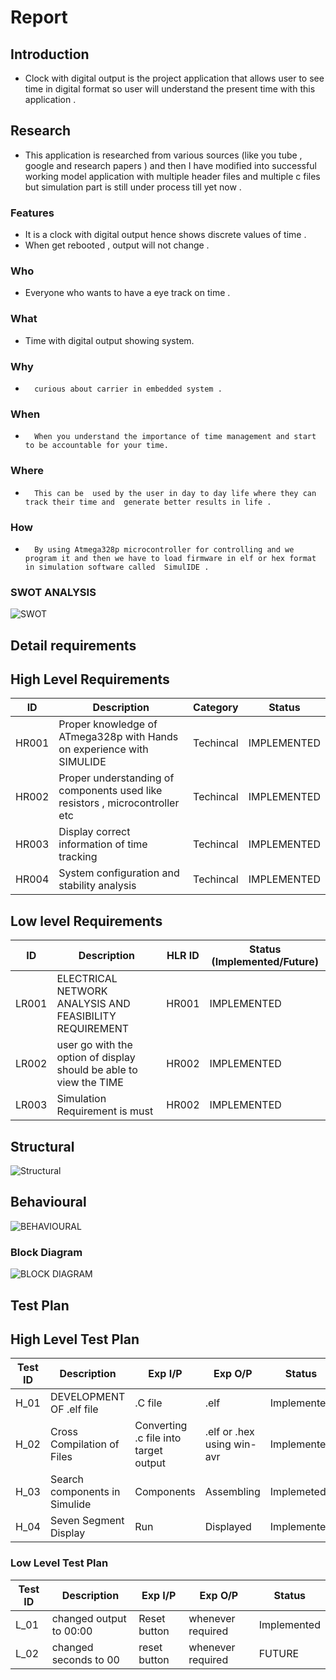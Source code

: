 # Report
## Introduction 
-   Clock with digital output is the project application that allows user to see time in digital format so user will understand the present time with this application .
## Research
-   This application is researched from various sources (like you tube , google and research papers ) and  then I have  modified into successful working model application with multiple header files and multiple c files  but simulation part is still under process till yet now .
### Features
-   It is a clock with digital output hence shows discrete values of time .
-   When get rebooted , output will not change .
### Who
-   Everyone who wants to have a eye track on time .
### What
-   Time with digital output showing system.
### Why
-       curious about carrier in embedded system . 
### When 
-       When you understand the importance of time management and start to be accountable for your time.
### Where
-       This can be  used by the user in day to day life where they can track their time and  generate better results in life .
### How
-       By using Atmega328p microcontroller for controlling and we program it and then we have to load firmware in elf or hex format in simulation software called  SimulIDE .
### SWOT ANALYSIS
![SWOT](https://user-images.githubusercontent.com/101577287/163710077-f63ac154-ca86-4134-9f5e-decfdda4df89.png)

## Detail requirements
## High Level Requirements
| ID | Description | Category | Status | 
| ----- | ----- | ------- | ---------|
| HR001 | Proper knowledge of ATmega328p with Hands on experience with SIMULIDE | Techincal | IMPLEMENTED | 
| HR002 | Proper understanding of components used like resistors , microcontroller etc | Techincal |  IMPLEMENTED  |
| HR003 | Display correct information of time tracking | Techincal |  IMPLEMENTED  |
| HR004 | System configuration and stability analysis | Techincal |  IMPLEMENTED  |
## Low level Requirements
 
| ID | Description | HLR ID | Status (Implemented/Future) |
| ------ | --------- | ------ | ----- |
| LR001 | ELECTRICAL NETWORK ANALYSIS AND FEASIBILITY REQUIREMENT | HR001 |  IMPLEMENTED  |
| LR002 | user go with the option of display should be able to view the TIME| HR002 |  IMPLEMENTED |
| LR003 | Simulation Requirement is must | HR002 | IMPLEMENTED |

## Structural
![Structural](https://user-images.githubusercontent.com/101577287/163916702-e1c77a2b-acfb-48c4-8a4c-8b853cedaa1a.png)
## Behavioural
![BEHAVIOURAL](https://user-images.githubusercontent.com/101577287/163919911-aeba1def-3fef-4937-a6fb-0123efd3cb61.png)
### Block Diagram
![BLOCK DIAGRAM](https://user-images.githubusercontent.com/101577287/163925570-708745b3-8502-44b1-96a4-663a76f90b3c.png)

## Test Plan
## High Level Test Plan

| Test ID| Description | Exp I/P | Exp O/P | Status |
| -------| ----------- | ------- | ------- | ------ |
| H_01 | DEVELOPMENT OF .elf file    | .C file | .elf| Implemented |
| H_02 | Cross Compilation of Files  | Converting .c file into target output | .elf or .hex using win-avr   | Implemented |
| H_03 | Search components in Simulide |  Components  | Assembling     | Implemeted  |
| H_04 | Seven Segment Display   |      Run     | Displayed     | Implemented |

### Low Level Test Plan

| Test ID| Description | Exp I/P | Exp O/P | Status |
| -------| ----------- | ------- | ------- | ------ |
| L_01 | changed output to 00:00  | Reset button | whenever required | Implemented |
| L_02 | changed seconds to 00| reset button | whenever required | FUTURE |





